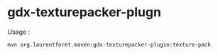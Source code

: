 # gdx-texturepacker-plugn

Usage : 

```
mvn org.laurentforet.maven:gdx-texturepacker-plugin:texture-pack
```
